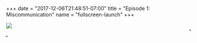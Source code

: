 +++
date = "2017-12-06T21:48:51-07:00"
title = "Episode 1: Miscommunication"
name = "fullscreen-launch"
+++

<div id="fullscreen-launch-content" class="center-page no-nav">
  <div class="inner">
    <div class="rounded-logo"></div>
      <div class="circle">
        <a href="/" >
      </div>
      <!-- <div class="rounded-enter"></div> -->
    </a>
    <a class="title" href="/" >
      <img src="/images/Episode-1-title.svg">
      <!-- <h1 class="headline-style-1">Episode 1: Miscommunication</h1> -->
    </a>
  </div>
</div>
<div id="launchpage-scrolling-text">
  <marquee direction="left">"No adult is an island."</marquee>
  <marquee direction="right">"What didn't you say?"</marquee>
  <!-- <marquee direction="left">"Got any coconuts in your backyard?"</marquee> -->
  <!-- <marquee direction="right">"Boom! And you're inside the mirror."</marquee> -->
</div>


<script src="https://code.jquery.com/jquery-3.1.1.min.js"   integrity="sha256-hVVnYaiADRTO2PzUGmuLJr8BLUSjGIZsDYGmIJLv2b8="   crossorigin="anonymous"></script>

<!-- <script>
$(document).ready(function(){

  var $el = $('#fullscreen-launch-content');
  // $el.hide();
  $el.css({
    'top':( $(window).height() / 2) - ($el.height() / 2)
  });



});

</script> -->